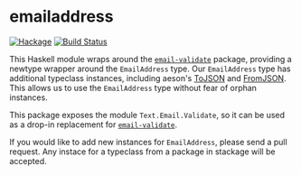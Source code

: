 
emailaddress
============

[![Hackage](https://img.shields.io/hackage/v/emailaddress.svg)](https://hackage.haskell.org/package/emailaddress) [![Build Status](https://secure.travis-ci.org/cdepillabout/emailaddress.svg)](http://travis-ci.org/cdepillabout/emailaddress)

This Haskell module wraps around the
[`email-validate`](https://hackage.haskell.org/package/email-validate) package,
providing a newtype wrapper around the `EmailAddress` type. Our `EmailAddress`
type has additional typeclass instances, including aeson's
[ToJSON](https://hackage.haskell.org/package/aeson/docs/Data-Aeson.html#t:ToJSON)
and
[FromJSON](https://hackage.haskell.org/package/aeson/docs/Data-Aeson.html#t:FromJSON).
This allows us to use the `EmailAddress` type without fear of orphan instances.

This package exposes the module `Text.Email.Validate`, so it can be used as
a drop-in replacement for
[`email-validate`](https://hackage.haskell.org/package/email-validate).

If you would like to add new instances for `EmailAddress`, please send a pull
request.  Any instace for a typeclass from a package in stackage will be
accepted.
